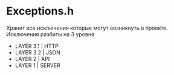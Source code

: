 # Exceptions.h

Хранит все исключения которые могут возникнуть в проекте.
Исключения разбиты на 3 уровня
- LAYER 3.1 | HTTP
- LAYER 3.2 | JSON
- LAYER 2 | API
- LAYER 1 | SERVER